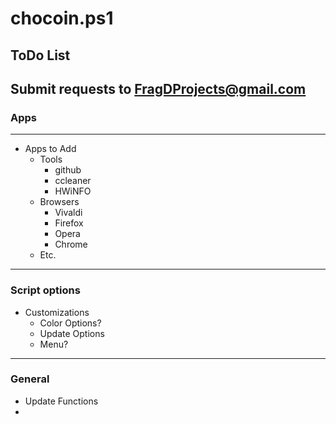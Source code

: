 # chocoin.ps1
## ToDo List
## Submit requests to FragDProjects@gmail.com
### Apps
---
- Apps to Add
  - Tools
    - github
    - ccleaner
    - HWiNFO
  - Browsers
    - Vivaldi
    - Firefox
    - Opera
    - Chrome
  - Etc.
---
### Script options
- Customizations
  - Color Options?
  - Update Options
  - Menu?
---
### General
- Update Functions
-
